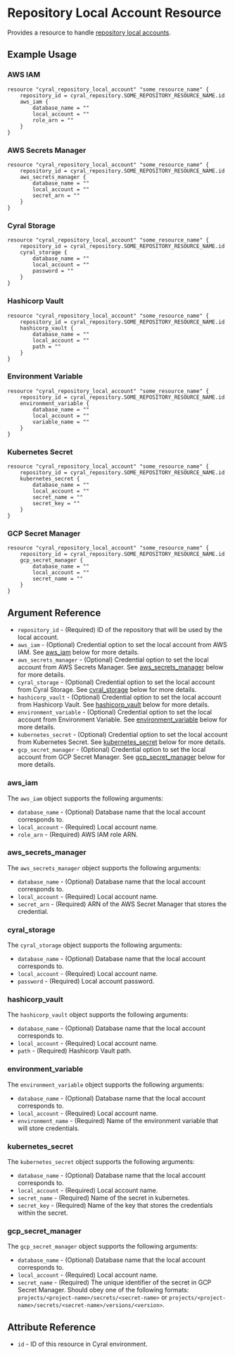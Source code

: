 # Repository Local Account Resource

Provides a resource to handle [repository local accounts](https://cyral.com/docs/using-cyral/sso-auth-users#give-your-sidecar-access-to-the-local-account).

## Example Usage

### AWS IAM

```hcl
resource "cyral_repository_local_account" "some_resource_name" {
    repository_id = cyral_repository.SOME_REPOSITORY_RESOURCE_NAME.id
    aws_iam {
        database_name = ""
        local_account = ""
        role_arn = ""
    }
}
```

### AWS Secrets Manager

```hcl
resource "cyral_repository_local_account" "some_resource_name" {
    repository_id = cyral_repository.SOME_REPOSITORY_RESOURCE_NAME.id
    aws_secrets_manager {
        database_name = ""
        local_account = ""
        secret_arn = ""
    }
}
```

### Cyral Storage

```hcl
resource "cyral_repository_local_account" "some_resource_name" {
    repository_id = cyral_repository.SOME_REPOSITORY_RESOURCE_NAME.id
    cyral_storage {
        database_name = ""
        local_account = ""
        password = ""
    }
}
```

### Hashicorp Vault

```hcl
resource "cyral_repository_local_account" "some_resource_name" {
    repository_id = cyral_repository.SOME_REPOSITORY_RESOURCE_NAME.id
    hashicorp_vault {
        database_name = ""
        local_account = ""
        path = ""
    }
}
```

### Environment Variable

```hcl
resource "cyral_repository_local_account" "some_resource_name" {
    repository_id = cyral_repository.SOME_REPOSITORY_RESOURCE_NAME.id
    environment_variable {
        database_name = ""
        local_account = ""
        variable_name = ""
    }
}
```

### Kubernetes Secret

```hcl
resource "cyral_repository_local_account" "some_resource_name" {
    repository_id = cyral_repository.SOME_REPOSITORY_RESOURCE_NAME.id
    kubernetes_secret {
        database_name = ""
        local_account = ""
        secret_name = ""
        secret_key = ""
    }
}
```

### GCP Secret Manager

```hcl
resource "cyral_repository_local_account" "some_resource_name" {
    repository_id = cyral_repository.SOME_REPOSITORY_RESOURCE_NAME.id
    gcp_secret_manager {
        database_name = ""
        local_account = ""
        secret_name = ""
    }
}
```

## Argument Reference

- `repository_id` - (Required) ID of the repository that will be used by the local account.
- `aws_iam` - (Optional) Credential option to set the local account from AWS IAM. See [aws_iam](#aws_iam) below for more details.
- `aws_secrets_manager` - (Optional) Credential option to set the local account from AWS Secrets Manager. See [aws_secrets_manager](#aws_secrets_manager) below for more details.
- `cyral_storage` - (Optional) Credential option to set the local account from Cyral Storage. See [cyral_storage](#cyral_storage) below for more details.
- `hashicorp_vault` - (Optional) Credential option to set the local account from Hashicorp Vault. See [hashicorp_vault](#hashicorp_vault) below for more details.
- `environment_variable` - (Optional) Credential option to set the local account from Environment Variable. See [environment_variable](#environment_variable) below for more details.
- `kubernetes_secret` - (Optional) Credential option to set the local account from Kubernetes Secret. See [kubernetes_secret](#kubernetes_secret) below for more details.
- `gcp_secret_manager` - (Optional) Credential option to set the local account from GCP Secret Manager. See [gcp_secret_manager](#gcp_secret_manager) below for more details.

### aws_iam

The `aws_iam` object supports the following arguments:

- `database_name` - (Optional) Database name that the local account corresponds to.
- `local_account` - (Required) Local account name.
- `role_arn` - (Required) AWS IAM role ARN.

### aws_secrets_manager

The `aws_secrets_manager` object supports the following arguments:

- `database_name` - (Optional) Database name that the local account corresponds to.
- `local_account` - (Required) Local account name.
- `secret_arn` - (Required) ARN of the AWS Secret Manager that stores the credential.

### cyral_storage

The `cyral_storage` object supports the following arguments:

- `database_name` - (Optional) Database name that the local account corresponds to.
- `local_account` - (Required) Local account name.
- `password` - (Required) Local account password.

### hashicorp_vault

The `hashicorp_vault` object supports the following arguments:

- `database_name` - (Optional) Database name that the local account corresponds to.
- `local_account` - (Required) Local account name.
- `path` - (Required) Hashicorp Vault path.

### environment_variable

The `environment_variable` object supports the following arguments:

- `database_name` - (Optional) Database name that the local account corresponds to.
- `local_account` - (Required) Local account name.
- `environment_name` - (Required) Name of the environment variable that will store credentials.

### kubernetes_secret

The `kubernetes_secret` object supports the following arguments:

- `database_name` - (Optional) Database name that the local account corresponds to.
- `local_account` - (Required) Local account name.
- `secret_name` - (Required) Name of the secret in kubernetes.
- `secret_key` - (Required) Name of the key that stores the credentials within the secret.

### gcp_secret_manager

The `gcp_secret_manager` object supports the following arguments:

- `database_name` - (Optional) Database name that the local account corresponds to.
- `local_account` - (Required) Local account name.
- `secret_name` - (Required) The unique identifier of the secret in GCP Secret Manager. Should obey one of the following formats: `projects/<project-name>/secrets/<secret-name>` or `projects/<project-name>/secrets/<secret-name>/versions/<version>`.

## Attribute Reference

- `id` - ID of this resource in Cyral environment.
